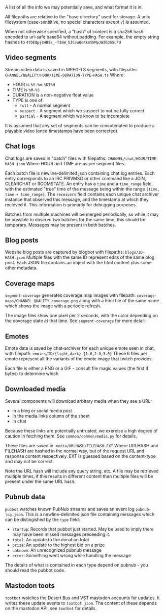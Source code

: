 
A list of all the info we may potentially save, and what format it is in.

All filepaths are relative to the "base directory" used for storage.
A unix filesystem (case-sensitive, no special characters except `/`) is assumed.

When not otherwise specified, a "hash" of content is a sha256 hash encoded to url-safe base64 without padding.
For example, the empty string hashes to `47DEQpj8HBSa_-TImW_5JCeuQeRkm5NMpJWZG3hSuFU`

## Video segments

Stream video data is saved in MPEG-TS segments, with filepaths:
`CHANNEL/QUALITY/HOUR/TIME-DURATION-TYPE-HASH.ts`
Where:
- HOUR is `%Y-%m-%DT%H`
- TIME is `%M-%S`
- DURATION is a non-negative float value
- TYPE is one of:
    - `full` - A normal segment
	- `suspect` - A segment which we suspect to not be fully correct
	- `partial` - A segment which we know to be incomplete

It is assumed that any set of segments can be concatenated to produce a playable video
(once timestamps have been corrected).

## Chat logs

Chat logs are saved in "batch" files with filepaths:
`CHANNEL/chat/HOUR/TIME-HASH.json`
Where HOUR and TIME are as per segment files.

Each batch file is newline-delimited json containing chat log entries.
Each entry corresponds to an IRC PRIVMSG or other command like a JOIN, CLEARCHAT or ROOMSTATE.
An entry has a `time` and a `time_range` field, with the estimated "true" time of the message
being within the range `[time, time + time_range]`.
The `receivers` field contains each unique chat archiver instance that observed this message,
and the timestamp at which they recieved it. This information is primarily for debugging purposes.

Batches from multiple machines will be merged periodically,
so while it may be possible to observe two batches for the same time, this should be temporary.
Messages may be present in both batches.

## Blog posts

Website blog posts are captured by blogbot with filepaths:
`blogs/ID-HASH.json`
Multiple files with the same ID represent edits of the same blog post.
Each JSON file contains an object with the html content plus some other metadata.

## Coverage maps

`segment-coverage` generates coverage map images with filepath:
`coverage-maps/CHANNEL_QUALITY_coverage.png`
along with a html file of the same name which shows the image with a periodic refresh.

The image files show one pixel per 2 seconds, with the color depending on the coverage state at that time.
See `segment-coverage` for more detail.

## Emotes

Emote data is saved by chat-archiver for each unique emote seen in chat, with filepath:
`emotes/ID/{light,dark}-{1.0,2.0,3.0}`
These 6 files per emote represent all the variants of the emote image that twitch provides.

Each file is either a PNG or a GIF - consult file magic values (the first 4 bytes) to determine which.

## Downloaded media

Several components will download arbitary media when they see a URL:
- in a blog or social media post
- in the media links column of the sheet
- in chat

Because these links are potentially untrusted, we exercise a high degree of caution in fetching them.
See `common/common/media.py` for details.

These files are saved in:
`media/URLHASH/FILEHASH.EXT`
Where URLHASH and FILEHASH are hashed in the normal way, but of the request URL and response content respectively.
EXT is guessed based on the content-type and may not be correct.

Note the URL hash will include any query string, etc.
A file may be retrieved multiple times, if this results in different content then multiple files will be present
under the same URL hash.

## Pubnub data

`pubbot` watches known PubNub streams and saves an event log `pubnub-log.json`.
This is a newline-delimited json file containing messages which can be distingished by the `type` field:
- `startup`: Records that pubbot just started. May be used to imply there may have been missed messages preceeding it.
- `total`: An update to the donation total
- `prize`: An update to the highest bid on a prize
- `unknown`: An unrecognized pubnub message
- `error`: Something went wrong while handling the message

The details of what is contained in each type depend on pubnub - you should read the pubbot code.

## Mastodon toots

`tootbot` watches the Desert Bus and VST mastodon accounts for updates.
It writes these update events to `tootbot.json`. The content of these depends on the mastodon API,
see `tootbot` for details.
